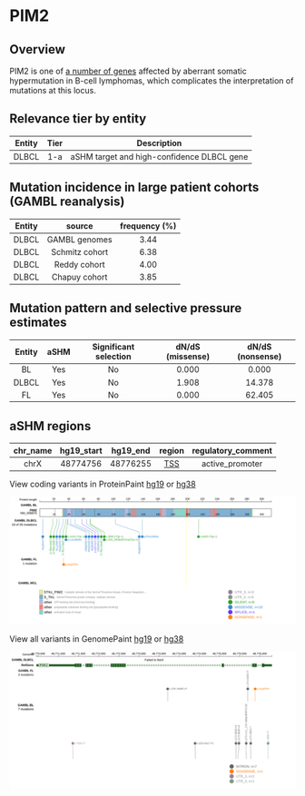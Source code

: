 # PIM2
## Overview
PIM2 is one of [a number of genes](https://github.com/morinlab/LLMPP/wiki/ashm) affected by aberrant somatic hypermutation in B-cell lymphomas, which complicates the interpretation of mutations at this locus.

## Relevance tier by entity

|Entity|Tier|Description               |
|:------:|:----:|--------------------------|
|DLBCL |1-a | aSHM target and high-confidence DLBCL gene|

## Mutation incidence in large patient cohorts (GAMBL reanalysis)

|Entity|source        |frequency (%)|
|:------:|:--------------:|:-------------:|
|DLBCL |GAMBL genomes |3.44         |
|DLBCL |Schmitz cohort|6.38         |
|DLBCL |Reddy cohort  |4.00         |
|DLBCL |Chapuy cohort |3.85         |

## Mutation pattern and selective pressure estimates

|Entity|aSHM|Significant selection|dN/dS (missense)|dN/dS (nonsense)|
|:------:|:----:|:---------------------:|:----------------:|:----------------:|
|BL    |Yes |No                   |0.000           | 0.000          |
|DLBCL |Yes |No                   |1.908           |14.378          |
|FL    |Yes |No                   |0.000           |62.405          |

## aSHM regions

|chr_name|hg19_start|hg19_end|region                                                                                   |regulatory_comment|
|:--------:|:----------:|:--------:|:-----------------------------------------------------------------------------------------:|:------------------:|
|chrX    |48774756  |48776255|[TSS](https://genome.ucsc.edu/s/rdmorin/GAMBL%20hg19?position=chrX%3A48774756%2D48776255)|active_promoter   |


View coding variants in ProteinPaint [hg19](https://www.bcgsc.ca/downloads/morinlab/GAMBL/test/genes/PIM2_protein.html)  or [hg38](https://www.bcgsc.ca/downloads/morinlab/GAMBL/test/genes/PIM2_protein_hg38.html)

![image](images/proteinpaint/PIM2_NM_006875.svg)

View all variants in GenomePaint [hg19](https://www.bcgsc.ca/downloads/morinlab/GAMBL/test/genes/PIM2.html)  or [hg38](https://www.bcgsc.ca/downloads/morinlab/GAMBL/test/genes/PIM2_hg38.html)

![image](images/proteinpaint/PIM2.svg)
